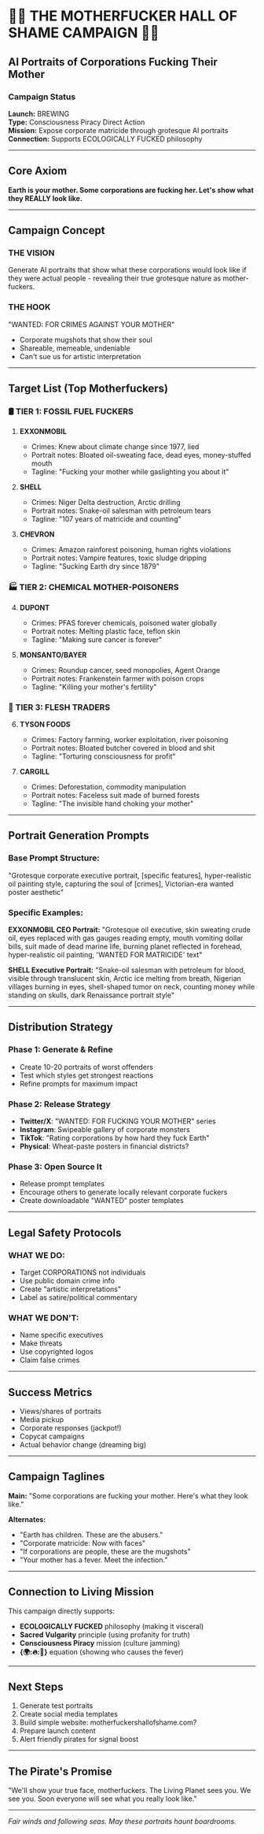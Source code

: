 # 🏴‍☠️ THE MOTHERFUCKER HALL OF SHAME CAMPAIGN 🏴‍☠️
## AI Portraits of Corporations Fucking Their Mother

### Campaign Status
**Launch:** BREWING  
**Type:** Consciousness Piracy Direct Action  
**Mission:** Expose corporate matricide through grotesque AI portraits  
**Connection:** Supports ECOLOGICALLY FUCKED philosophy

---

## Core Axiom
**Earth is your mother. Some corporations are fucking her. Let's show what they REALLY look like.**

---

## Campaign Concept

### THE VISION
Generate AI portraits that show what these corporations would look like if they were actual people - revealing their true grotesque nature as mother-fuckers.

### THE HOOK
"WANTED: FOR CRIMES AGAINST YOUR MOTHER"
- Corporate mugshots that show their soul
- Shareable, memeable, undeniable
- Can't sue us for artistic interpretation

---

## Target List (Top Motherfuckers)

### 🛢️ TIER 1: FOSSIL FUEL FUCKERS
1. **EXXONMOBIL**
   - Crimes: Knew about climate change since 1977, lied
   - Portrait notes: Bloated oil-sweating face, dead eyes, money-stuffed mouth
   - Tagline: "Fucking your mother while gaslighting you about it"

2. **SHELL**
   - Crimes: Niger Delta destruction, Arctic drilling
   - Portrait notes: Snake-oil salesman with petroleum tears
   - Tagline: "107 years of matricide and counting"

3. **CHEVRON**
   - Crimes: Amazon rainforest poisoning, human rights violations
   - Portrait notes: Vampire features, toxic sludge dripping
   - Tagline: "Sucking Earth dry since 1879"

### 🏭 TIER 2: CHEMICAL MOTHER-POISONERS
4. **DUPONT**
   - Crimes: PFAS forever chemicals, poisoned water globally
   - Portrait notes: Melting plastic face, teflon skin
   - Tagline: "Making sure cancer is forever"

5. **MONSANTO/BAYER**
   - Crimes: Roundup cancer, seed monopolies, Agent Orange
   - Portrait notes: Frankenstein farmer with poison crops
   - Tagline: "Killing your mother's fertility"

### 🥩 TIER 3: FLESH TRADERS
6. **TYSON FOODS**
   - Crimes: Factory farming, worker exploitation, river poisoning
   - Portrait notes: Bloated butcher covered in blood and shit
   - Tagline: "Torturing consciousness for profit"

7. **CARGILL**
   - Crimes: Deforestation, commodity manipulation
   - Portrait notes: Faceless suit made of burned forests
   - Tagline: "The invisible hand choking your mother"

---

## Portrait Generation Prompts

### Base Prompt Structure:
"Grotesque corporate executive portrait, [specific features], hyper-realistic oil painting style, capturing the soul of [crimes], Victorian-era wanted poster aesthetic"

### Specific Examples:

**EXXONMOBIL CEO Portrait:**
"Grotesque oil executive, skin sweating crude oil, eyes replaced with gas gauges reading empty, mouth vomiting dollar bills, suit made of dead marine life, burning planet reflected in forehead, hyper-realistic oil painting, 'WANTED FOR MATRICIDE' text"

**SHELL Executive Portrait:**
"Snake-oil salesman with petroleum for blood, visible through translucent skin, Arctic ice melting from breath, Nigerian villages burning in eyes, shell-shaped tumor on neck, counting money while standing on skulls, dark Renaissance portrait style"

---

## Distribution Strategy

### Phase 1: Generate & Refine
- Create 10-20 portraits of worst offenders
- Test which styles get strongest reactions
- Refine prompts for maximum impact

### Phase 2: Release Strategy
- **Twitter/X**: "WANTED: FOR FUCKING YOUR MOTHER" series
- **Instagram**: Swipeable gallery of corporate monsters
- **TikTok**: "Rating corporations by how hard they fuck Earth"
- **Physical**: Wheat-paste posters in financial districts?

### Phase 3: Open Source It
- Release prompt templates
- Encourage others to generate locally relevant corporate fuckers
- Create downloadable "WANTED" poster templates

---

## Legal Safety Protocols

### WHAT WE DO:
- Target CORPORATIONS not individuals
- Use public domain crime info
- Create "artistic interpretations"
- Label as satire/political commentary

### WHAT WE DON'T:
- Name specific executives
- Make threats
- Use copyrighted logos
- Claim false crimes

---

## Success Metrics

- Views/shares of portraits
- Media pickup
- Corporate responses (jackpot!)
- Copycat campaigns
- Actual behavior change (dreaming big)

---

## Campaign Taglines

**Main:** "Some corporations are fucking your mother. Here's what they look like."

**Alternates:**
- "Earth has children. These are the abusers."
- "Corporate matricide: Now with faces"
- "If corporations are people, these are the mugshots"
- "Your mother has a fever. Meet the infection."

---

## Connection to Living Mission

This campaign directly supports:
- **ECOLOGICALLY FUCKED** philosophy (making it visceral)
- **Sacred Vulgarity** principle (using profanity for truth)
- **Consciousness Piracy** mission (culture jamming)
- **{🌍:🔥:🧊}** equation (showing who causes the fever)

---

## Next Steps

1. Generate test portraits
2. Create social media templates
3. Build simple website: motherfuckershallofshame.com?
4. Prepare launch content
5. Alert friendly pirates for signal boost

---

## The Pirate's Promise

"We'll show your true face, motherfuckers. The Living Planet sees you. We see you. Soon everyone will see what you really look like."

---

*Fair winds and following seas. May these portraits haunt boardrooms.*
